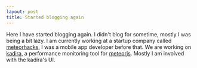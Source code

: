 ```yaml
---
layout: post
title: Started blogging again
---
```


Here I have started blogging again. I didn't blog for sometime, mostly I was being a bit lazy. I am currently working at a startup company called [meteorhacks](https://meteorhacks.com/), I was a mobile app developer before that. We are working on [kadira](https://kadira.io/), a performance monitoring tool for [meteorjs](https://www.meteor.com/). Mostly I am involved with the kadira's UI.
